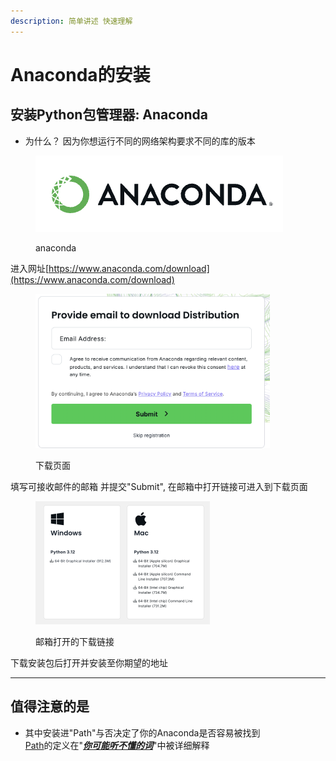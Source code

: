 ```yaml
---
description: 简单讲述 快速理解
---
```


# Anaconda的安装

## 安装Python包管理器: Anaconda

* 为什么？ 因为你想运行不同的网络架构要求不同的库的版本

<figure><img src="../../.gitbook/assets/截屏2024-09-22 下午5.17.21.png" alt=""><figcaption><p>anaconda</p></figcaption></figure>

进入网址[https://www.anaconda.com/download](https://www.anaconda.com/download)

<figure><img src="../../.gitbook/assets/截屏2024-09-22 下午5.21.15.png" alt="" width="375"><figcaption><p>下载页面</p></figcaption></figure>

填写可接收邮件的邮箱 并提交"Submit", 在邮箱中打开链接可进入到下载页面

<figure><img src="../../.gitbook/assets/image (5).png" alt="" width="279"><figcaption><p>邮箱打开的下载链接</p></figcaption></figure>

下载安装包后打开并安装至你期望的地址&#x20;

***

## 值得注意的是

* 其中安装进"Path"与否决定了你的Anaconda是否容易被找到\
  [Path](../../qian-qing/ni-ke-neng-bu-dong-de-ci/xi-tong-cao-zuo-ming-ci.md#path)的定义在"[_**你可能听不懂的词**_](../../qian-qing/ni-ke-neng-bu-dong-de-ci/)"中被详细解释

